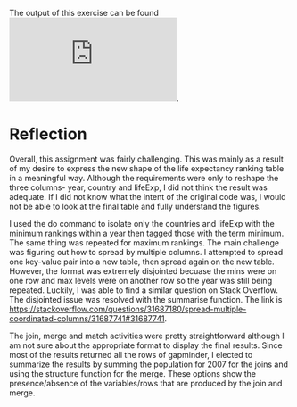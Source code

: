 The output of this exercise can be found ![here](https://github.com/Shirlett/STAT545-hw-Hall-Shirlett/blob/master/HW04/STAT545-HW04.md).


# Reflection

Overall, this  assignment was fairly challenging. This was mainly as a result of my desire to express the new shape of the life expectancy ranking table in a meaningful way. Although the requirements were only to reshape the three columns- year, country and lifeExp, I did not think the result was adequate. If I did not know what the intent of the original code was, I would not be able to look at the final table and fully understand the figures.

I used the do command to isolate only the countries and lifeExp with the minimum rankings within a year then tagged those with the term minimum. The same thing was repeated for maximum rankings. The main challenge was figuring out how to spread by multiple columns. I attempted to spread one key-value pair into a new table, then spread again on the new table. However, the format was extremely disjointed becuase the mins were on one row and max levels were on another row so the year was still being repeated.
Luckily, I was able to find a similar question on Stack Overflow. The disjointed issue was resolved with the summarise function. The link is https://stackoverflow.com/questions/31687180/spread-multiple-coordinated-columns/31687741#31687741.

The join, merge and match activities were pretty straightforward although I am not sure about the appropriate format to display the final results. Since most of the results returned all the rows of gapminder, I elected to summarize the results by summing the population for 2007 for the joins and using the structure function for the merge. These options show the presence/absence of the variables/rows that are produced by the join and merge.

